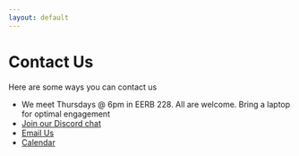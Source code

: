 ```yaml
---
layout: default
---
```


# Contact Us
Here are some ways you can contact us

* We meet Thursdays @ 6pm in EERB 228. All are welcome. Bring a laptop for optimal engagement
* [Join our Discord chat](https://discord.gg/CTzmcVf)
* [Email Us](mailto:datda.uwyo@gmail.com)
* [Calendar](https://calendar.google.com/calendar/embed?height=600&wkst=1&bgcolor=%230B8043&ctz=America%2FDenver&src=aHN0anBpcDl2NXFjaGs1bG5kMTdobDdxY2dAZ3JvdXAuY2FsZW5kYXIuZ29vZ2xlLmNvbQ&color=%23009688&showPrint=0&showCalendars=0&showTitle=0)
